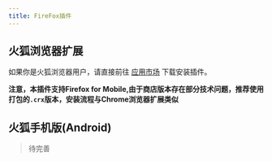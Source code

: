 ```yaml
---
title: FireFox插件
---
```

## 火狐浏览器扩展

如果你是火狐浏览器用户，请直接前往
[应用市场](https://addons.mozilla.org/zh-CN/firefox/addon/%E8%B6%85%E6%98%9F%E6%85%95%E8%AF%BE%E5%B0%8F%E5%B7%A5%E5%85%B7/)
下载安装插件。

**注意，本插件支持Firefox for Mobile,由于商店版本存在部分技术问题，推荐使用打包的`.crx`版本，安装流程与Chrome浏览器扩展类似**

## 火狐手机版(Android)
> 待完善